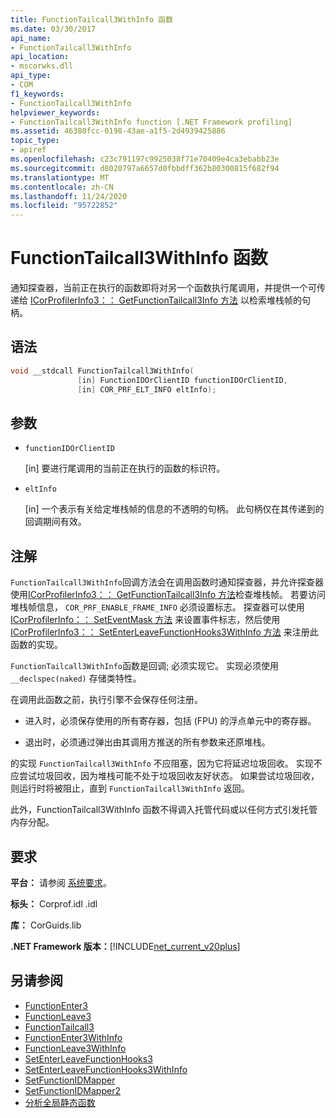 ```yaml
---
title: FunctionTailcall3WithInfo 函数
ms.date: 03/30/2017
api_name:
- FunctionTailcall3WithInfo
api_location:
- mscorwks.dll
api_type:
- COM
f1_keywords:
- FunctionTailcall3WithInfo
helpviewer_keywords:
- FunctionTailcall3WithInfo function [.NET Framework profiling]
ms.assetid: 46380fcc-0198-43ae-a1f5-2d4939425886
topic_type:
- apiref
ms.openlocfilehash: c23c791197c9925038f71e70409e4ca3ebabb23e
ms.sourcegitcommit: d8020797a6657d0fbbdff362b80300815f682f94
ms.translationtype: MT
ms.contentlocale: zh-CN
ms.lasthandoff: 11/24/2020
ms.locfileid: "95722852"
---
```

# <a name="functiontailcall3withinfo-function"></a>FunctionTailcall3WithInfo 函数

通知探查器，当前正在执行的函数即将对另一个函数执行尾调用，并提供一个可传递给 [ICorProfilerInfo3：： GetFunctionTailcall3Info 方法](icorprofilerinfo3-getfunctiontailcall3info-method.md) 以检索堆栈帧的句柄。  
  
## <a name="syntax"></a>语法  
  
```cpp  
void __stdcall FunctionTailcall3WithInfo(  
               [in] FunctionIDOrClientID functionIDOrClientID,  
               [in] COR_PRF_ELT_INFO eltInfo);  
```  
  
## <a name="parameters"></a>参数  

- `functionIDOrClientID`

  \[in] 要进行尾调用的当前正在执行的函数的标识符。

- `eltInfo`

  \[in] 一个表示有关给定堆栈帧的信息的不透明的句柄。 此句柄仅在其传递到的回调期间有效。

## <a name="remarks"></a>注解  

 `FunctionTailcall3WithInfo`回调方法会在调用函数时通知探查器，并允许探查器使用[ICorProfilerInfo3：： GetFunctionTailcall3Info 方法](icorprofilerinfo3-getfunctiontailcall3info-method.md)检查堆栈帧。 若要访问堆栈帧信息， `COR_PRF_ENABLE_FRAME_INFO` 必须设置标志。 探查器可以使用 [ICorProfilerInfo：： SetEventMask 方法](icorprofilerinfo-seteventmask-method.md) 来设置事件标志，然后使用 [ICorProfilerInfo3：： SetEnterLeaveFunctionHooks3WithInfo 方法](icorprofilerinfo3-setenterleavefunctionhooks3withinfo-method.md) 来注册此函数的实现。  
  
 `FunctionTailcall3WithInfo`函数是回调; 必须实现它。 实现必须使用 `__declspec(naked)` 存储类特性。  
  
 在调用此函数之前，执行引擎不会保存任何注册。  
  
- 进入时，必须保存使用的所有寄存器，包括 (FPU) 的浮点单元中的寄存器。  
  
- 退出时，必须通过弹出由其调用方推送的所有参数来还原堆栈。  
  
 的实现 `FunctionTailcall3WithInfo` 不应阻塞，因为它将延迟垃圾回收。 实现不应尝试垃圾回收，因为堆栈可能不处于垃圾回收友好状态。 如果尝试垃圾回收，则运行时将被阻止，直到 `FunctionTailcall3WithInfo` 返回。  
  
 此外，FunctionTailcall3WithInfo 函数不得调入托管代码或以任何方式引发托管内存分配。  
  
## <a name="requirements"></a>要求  

 **平台：** 请参阅 [系统要求](../../get-started/system-requirements.md)。  
  
 **标头：** Corprof.idl .idl  
  
 **库：** CorGuids.lib  
  
 **.NET Framework 版本：**[!INCLUDE[net_current_v20plus](../../../../includes/net-current-v20plus-md.md)]  
  
## <a name="see-also"></a>另请参阅

- [FunctionEnter3](functionenter3-function.md)
- [FunctionLeave3](functionleave3-function.md)
- [FunctionTailcall3](functiontailcall3-function.md)
- [FunctionEnter3WithInfo](functiontailcall3-function.md)
- [FunctionLeave3WithInfo](functionleave3withinfo-function.md)
- [SetEnterLeaveFunctionHooks3](icorprofilerinfo3-setenterleavefunctionhooks3-method.md)
- [SetEnterLeaveFunctionHooks3WithInfo](icorprofilerinfo3-setenterleavefunctionhooks3withinfo-method.md)
- [SetFunctionIDMapper](icorprofilerinfo-setfunctionidmapper-method.md)
- [SetFunctionIDMapper2](icorprofilerinfo3-setfunctionidmapper2-method.md)
- [分析全局静态函数](profiling-global-static-functions.md)
